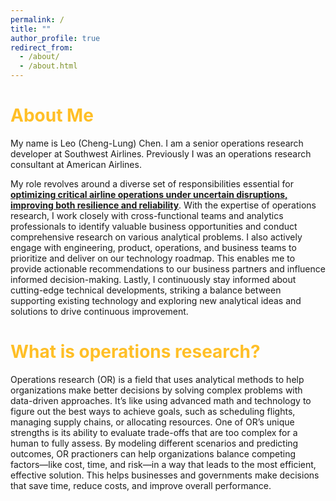 ```yaml
---
permalink: /
title: ""
author_profile: true
redirect_from: 
  - /about/
  - /about.html
---
```


<span style="color: #FFBF27;">About Me</span>
=======

My name is Leo (Cheng-Lung) Chen. I am a senior operations research developer at Southwest Airlines. Previously I was an operations research consultant at American Airlines. 

My role revolves around a diverse set of responsibilities essential for **[optimizing critical airline operations under uncertain disruptions, improving both resilience and reliability](https://aviationweek.com/air-transport/airlines-lessors/airlines-boost-resilience-navigate-weather-woes)**. With the expertise of operations research, I work closely with cross-functional teams and analytics professionals to identify valuable business opportunities and conduct comprehensive research on various analytical problems. I also actively engage with engineering, product, operations, and business teams to prioritize and deliver on our technology roadmap. This enables me to provide actionable recommendations to our business partners and influence informed decision-making. Lastly, I continuously stay informed about cutting-edge technical developments, striking a balance between supporting existing technology and exploring new analytical ideas and solutions to drive continuous improvement.

<span style="color: #FFBF27;">What is operations research?</span>
=======

Operations research (OR) is a field that uses analytical methods to help organizations make better decisions by solving complex problems with data-driven approaches. It’s like using advanced math and technology to figure out the best ways to achieve goals, such as scheduling flights, managing supply chains, or allocating resources. One of OR’s unique strengths is its ability to evaluate trade-offs that are too complex for a human to fully assess. By modeling different scenarios and predicting outcomes, OR practioners can help organizations balance competing factors—like cost, time, and risk—in a way that leads to the most efficient, effective solution. This helps businesses and governments make decisions that save time, reduce costs, and improve overall performance.
